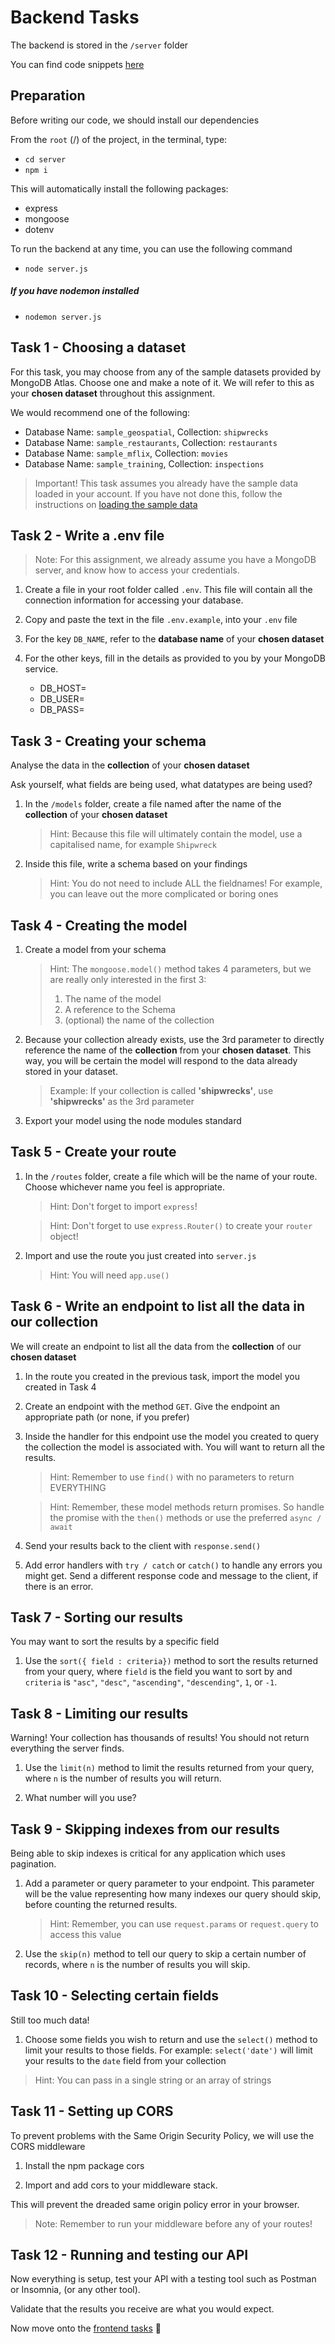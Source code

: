 # Backend Tasks

The backend is stored in the `/server` folder

You can find code snippets [here](./SNIPPETS.md)

## Preparation

Before writing our code, we should install our dependencies

From the `root` (/) of the project, in the terminal, type:

   - `cd server`
   - `npm i`

This will automatically install the following packages:
   - express
   - mongoose
   - dotenv

To run the backend at any time, you can use the following command

   - `node server.js`

##### If you have nodemon installed

   - `nodemon server.js`

## Task 1 - Choosing a dataset

For this task, you may choose from any of the sample datasets provided by MongoDB Atlas. Choose one and make a note of it. We will refer to this as your **chosen dataset** throughout this assignment.

We would recommend one of the following:

- Database Name: `sample_geospatial`, Collection: `shipwrecks`
- Database Name: `sample_restaurants`, Collection: `restaurants`
- Database Name: `sample_mflix`, Collection: `movies`
- Database Name: `sample_training`, Collection: `inspections`

> Important! This task assumes you already have the sample data loaded in your account. If you have not done this, follow the instructions on [loading the sample data](./LOADING_SAMPLE_DATA.md)

## Task 2 - Write a .env file

> Note: For this assignment, we already assume you have a MongoDB server, and know how to access your credentials.

1. Create a file in your root folder called `.env`. This file will contain all the connection information for accessing your database.

2. Copy and paste the text in the file `.env.example`, into your `.env` file

3. For the key `DB_NAME`, refer to the **database name** of your **chosen dataset**

4. For the other keys, fill in the details as provided to you by your MongoDB service.
    - DB_HOST=
    - DB_USER=
    - DB_PASS=

## Task 3 - Creating your schema

Analyse the data in the **collection** of your **chosen dataset**

Ask yourself, what fields are being used, what datatypes are being used?

1. In the `/models` folder, create a file named after the name of the **collection** of your **chosen dataset**

   > Hint: Because this file will ultimately contain the model, use a capitalised name, for example `Shipwreck`

2. Inside this file, write a schema based on your findings

   > Hint: You do not need to include ALL the fieldnames! For example, you can leave out the more complicated or boring ones

## Task 4 - Creating the model

1. Create a model from your schema

   > Hint: The `mongoose.model()` method takes 4 parameters, but we are really only interested in the first 3:
   >  1. The name of the model
   >  2. A reference to the Schema
   >  3. (optional) the name of the collection

2. Because your collection already exists, use the 3rd parameter to directly reference the name of the **collection** from your **chosen dataset**. This way, you will be certain the model will respond to the data already stored in your dataset.
   
   > Example: If your collection is called **'shipwrecks'**, use **'shipwrecks'** as the 3rd parameter

3. Export your model using the node modules standard

## Task 5 - Create your route

1. In the `/routes` folder, create a file which will be the name of your route. Choose whichever name you feel is appropriate.

   > Hint: Don't forget to import `express`!
   
   > Hint: Don't forget to use `express.Router()` to create your `router` object!

2. Import and use the route you just created into `server.js`

   > Hint: You will need `app.use()`

## Task 6 - Write an endpoint to list all the data in our collection

We will create an endpoint to list all the data from the **collection** of our **chosen dataset**

1. In the route you created in the previous task, import the model you created in Task 4

2. Create an endpoint with the method `GET`. Give the endpoint an appropriate path (or none, if you prefer)

3. Inside the handler for this endpoint use the model you created to query the collection the model is associated with. You will want to return all the results.

   > Hint: Remember to use `find()` with no parameters to return EVERYTHING
   
   > Hint: Remember, these model methods return promises. So handle the promise with the `then()` methods or use the preferred `async / await`

4. Send your results back to the client with `response.send()`

5. Add error handlers with `try / catch` or `catch()` to handle any errors you might get. Send a different response code and message to the client, if there is an error.

## Task 7 - Sorting our results

You may want to sort the results by a specific field

1. Use the `sort({ field : criteria})` method to sort the results returned from your query, where `field` is the field you want to sort by and `criteria` is `"asc"`, `"desc"`, `"ascending"`, `"descending"`, `1`, or `-1`.

## Task 8 - Limiting our results

Warning! Your collection has thousands of results! You should not return everything the server finds.

1. Use the `limit(n)` method to limit the results returned from your query, where `n` is the number of results you will return.

2. What number will you use?

## Task 9 - Skipping indexes from our results

Being able to skip indexes is critical for any application which uses pagination.

1. Add a parameter or query parameter to your endpoint. This parameter will be the value representing how many indexes our query should skip, before counting the returned results.

   > Hint: Remember, you can use `request.params` or `request.query` to access this value

2. Use the `skip(n)` method to tell our query to skip a certain number of records, where `n` is the number of results you will skip.

## Task 10 - Selecting certain fields

Still too much data!

1. Choose some fields you wish to return and use the `select()` method to limit your results to those fields. For example:
   `select('date')` will limit your results to the `date` field from your collection 

> Hint: You can pass in a single string or an array of strings

## Task 11 - Setting up CORS

To prevent problems with the Same Origin Security Policy, we will use the CORS middleware

1. Install the npm package cors

2. Import and add cors to your middleware stack.
   
This will prevent the dreaded same origin policy error in your browser.

> Note: Remember to run your middleware before any of your routes!

## Task 12 - Running and testing our API

Now everything is setup, test your API with a testing tool such as Postman or Insomnia, (or any other tool).

Validate that the results you receive are what you would expect.

Now move onto the [frontend tasks](../client/FRONTEND_TASKS.md) 🥳
